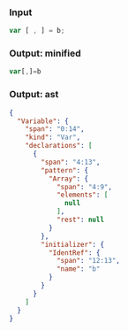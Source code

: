 ### Input
```js
var [ , ] = b;
```

### Output: minified
```js
var[,]=b
```

### Output: ast
```json
{
  "Variable": {
    "span": "0:14",
    "kind": "Var",
    "declarations": [
      {
        "span": "4:13",
        "pattern": {
          "Array": {
            "span": "4:9",
            "elements": [
              null
            ],
            "rest": null
          }
        },
        "initializer": {
          "IdentRef": {
            "span": "12:13",
            "name": "b"
          }
        }
      }
    ]
  }
}
```
